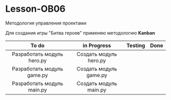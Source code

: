 # Lesson-OB06
 Методология управления проектами

Для создания игры "Битва героев" применяю методологию **Kanban**</br>

|           To do            | in Progress | Testing | Done |
|:--------------------------:|:-----------:|:-------:|:----:|
| Разработать модуль hero.py |     Создать модуль hero.py      |         |      |
| Разработать модуль game.py |     Создать модуль game.py      |         |      |
| Разработать модуль main.py |     Создать модуль main.py      |         |      |
